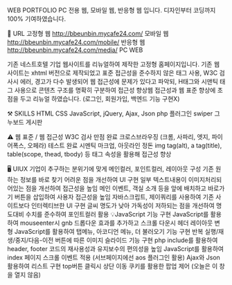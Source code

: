 WEB PORTFOLIO
PC 전용 웹, 모바일 웹, 반응형 웹 입니다.
디자인부터 코딩까지 100% 기여하였습니다.

🔗 URL
고정형 웹
http://bbeunbin.mycafe24.com/
모바일 웹
http://bbeunbin.mycafe24.com/mobile/
반응형 웹
http://bbeunbin.mycafe24.com/media/
PC WEB


기존 네스트호텔 기업 웹사이트를 리뉴얼하여 제작한 고정형 홈페이지입니다.
기존 웹 사이트는 xhtml 버전으로 제작되었고 표준 접근성을 준수하지 않은 태그 사용, W3C 검사시 에러, 경고가 다수 발생되어
웹 접근성에 문제가 있다고 파악되, H태그와 시맨틱 태그 사용으로 콘텐츠 구조를 명확히 구분하여 접근성 향상웹 접근성과 웹 표준 향상에 초점을 두고 리뉴얼 하였습니다.
(로그인, 회원가입, 백엔드 기능 구현X)

⚒️ SKILLS
HTML
CSS
JavaScript, jQuery, Ajax, Json
php
플러그인
swiper
그누보드 게시판


⚠️ 웹 표준 / 웹 접근성
W3C 검사 만점 완료
크로스브라우징 (크롬, 사파리, 엣지, 파이어폭스, 오페라) 테스트 완료
시멘틱 마크업, 아웃라인 정돈
img tag(alt), a tag(title), table(scope, thead, tbody) 등 태그 속성을 활용해 접근성 향상


🖥️ UIUX
기업이 추구하는 분위기에 맞게 메인컬러, 포인트컬러, 레이아웃 구성
기존 원하는 정보를 바로 찾기 어려운 점을 개선하여 UI 구현
일부 텍스트내용이 이미지처리되어있는 점을 개선하여 접근성을 높임
메인 이벤트, 객실 소개 등을 앞에 배치하고 바로가기 버튼을 삽입하여 사용자 접근성을 높임
자바스크립트, 제이쿼리를 사용하여 기존 사이트보다 인터렉티브한 UI 구현
글씨 명도가 낮아 가독성이 저하되는 점을 개선하여 명도대비 수치를 준수하여 포인트컬러 활용
💡JavaScript 기능 구현
JavaScript를 활용하여 mouseenter시 gnb 드롭다운 효과를 추가하고
스크롤 다운시 헤더 레이아웃 변형
JavaScript를 활용하여 탭메뉴, 아코디언 메뉴, 더 불러오기 기능 구현
반복 실행/재생/중지/다음-이전 버튼에 따른 이미지 슬라이드 기능 구현
php include를 활용하여 header, footer 코드의 재사용성과 유지보수의 편의성을 높임
JavaScript를 활용하여 index 페이지 스크롤 이벤트 적용 (서브페이지에선 aos 플러그인 활용)
Ajax와 Json 활용하여 리스트 구현
top버튼 클릭시 상단 이동
쿠키를 활용한 팝업 제어 (오늘은 이 창을 열지 않음)
